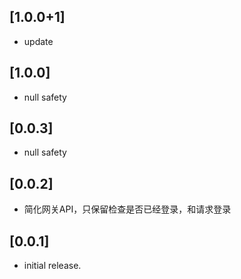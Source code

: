 ## [1.0.0+1]

* update

## [1.0.0]

* null safety

## [0.0.3]

* null safety

## [0.0.2]

* 简化网关API，只保留检查是否已经登录，和请求登录

## [0.0.1]

* initial release.
